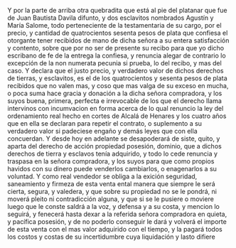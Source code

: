 Y por la parte de arriba otra quebradita que está al pie del platanar que fue de Juan Bautista Davila difunto, y dos esclavitos nombrados Agustín y María Salome, todo perteneciente de la testamentaria de su cargo, por el precio, y cantidad de quatrocientos sesenta pesos de plata que confiesa el otorgante tener recibidos de mano de dicha señora a su entera satisfacción y contento, sobre que por no ser de presente su recibo para que yo dicho escribano de fe de la entrega la confiesa, y renuncia alegar de contrario lo excepción de la non numerata pecunia si prueba, lo del recibo, y mas del caso. Y declara que el justo precio, y verdadero valor de dichos derechos de tierras, y esclavitos, es el de los quatrocientos y sesenta pesos de plata recibidos que no valen mas, y coso que mas valga de su exceso en mucha, o poca suma hace gracia y donación a la dicha señora compradora, y los suyos buena, primera, perfecta e irrevocable de los que el derecho llama intervinos con incumvacion en forma acerca de lo qual renuncio la ley del ordenamiento real hecho en cortes de Alcalá de Henares y los cuatro años que en ella se declaran para repetir el contrato, o suplemento a su verdadero valor si padeciese engaño y demás leyes que con ella concuerdan. Y desde hoy en adelante se desapoderará de siste, quito, y aparta del derecho de acción propiedad posesión, dominio, que a dichos derechos de tierra y esclavos tenía adquirido, y todo lo cede renuncia y traspasa en la señora compradora, y los suyos para que como propios havidos con su dinero puede venderlos cambiarlos, o enagenarlos a su voluntad. Y como real vendedor se obliga a la exición seguridad, saneamiento y firmeza de esta venta ental manera que siempre le será cierta, segura, y valedera, y que sobre su propiedad no se le pondrá, ni moverá pleito ni contradicción alguna, y que si se le pusiere o moviere luego que le conste saldrá a la voz, y defensa y a su costa, y mencion lo seguirá, y fenecerá hasta dexar a la referida señora compradora en quieta, y pacífica posesión, y de no poderlo conseguir le dará y volverá el importe de esta venta con el mas valor adquirido con el tiempo, y la pagará todos los costos y costas de su incertidumbre cuya liquidación y lasto difiere